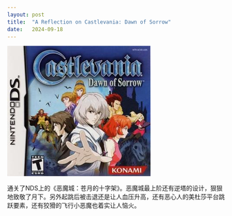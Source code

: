 ```yaml
---
layout: post
title:  "A Reflection on Castlevania: Dawn of Sorrow"
date:   2024-09-18
---
```

![](/assets/img/20240918-castlevania-dawn-of-sorrow_1.jpg)

通关了NDS上的《恶魔城：苍月的十字架》。恶魔城最上阶还有逆塔的设计，狠狠地致敬了月下。另外起跳后被击退还是让人血压升高，还有恶心人的美杜莎平台跳跃要素，还有狡猾的飞行小恶魔也着实让人恼火。
